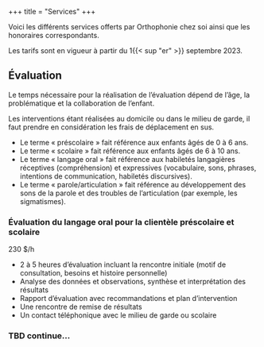 +++
title = "Services"
+++

Voici les différents services offerts par Orthophonie chez soi ainsi que les honoraires correspondants.

Les tarifs sont en vigueur à partir du 1{{< sup "er" >}} septembre 2023.

## Évaluation

Le temps nécessaire pour la réalisation de l’évaluation dépend de l’âge, la problématique et la collaboration de l’enfant.

Les interventions étant réalisées au domicile ou dans le milieu de garde, il faut prendre en considération les frais de déplacement en sus.

* Le terme « préscolaire » fait référence aux enfants âgés de 0 à 6 ans.
* Le terme « scolaire » fait référence aux enfants âgés de 6 à 10 ans.
* Le terme « langage oral » fait référence aux habiletés langagières réceptives (compréhension) et expressives (vocabulaire, sons, phrases, intentions de communication, habiletés discursives).
* Le terme « parole/articulation » fait référence au développement des sons de la parole et des troubles de l’articulation (par exemple, les sigmatismes).

### Évaluation du langage oral pour la clientèle préscolaire et scolaire

230 $/h

* 2 à 5 heures d’évaluation incluant la rencontre initiale (motif de consultation, besoins et histoire personnelle)
* Analyse des données et observations, synthèse et interprétation des résultats
* Rapport d’évaluation avec recommandations et plan d’intervention
* Une rencontre de remise de résultats
* Un contact téléphonique avec le milieu de garde ou scolaire

### TBD continue...